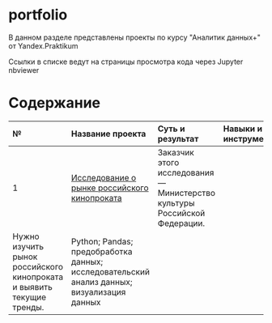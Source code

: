 # portfolio

В данном разделе представлены проекты по курсу "Аналитик данных+" от Yandex.Praktikum

Ссылки в списке ведут на страницы просмотра кода через Jupyter nbviewer

# Содержание
| № | Название проекта | Суть и результат | Навыки и инструменты |
| :-------------------- | :--------------------- |:---------------------------| :---------------------------| 
| 1 | [Исследование о рынке российского кинопроката](https://github.com/Yuliya-kagaeva/portfolio/blob/main/project/analysis_film.ipynb)|Заказчик этого исследования — Министерство культуры Российской Федерации.
Нужно изучить рынок российского кинопроката и выявить текущие тренды.| Python; Pandas; предобработка данных; исследовательский анализ данных; визуализация данных




